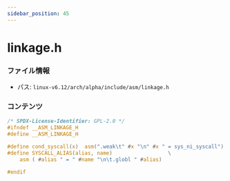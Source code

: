 ```yaml
---
sidebar_position: 45
---
```

# linkage.h

### ファイル情報

- パス: `linux-v6.12/arch/alpha/include/asm/linkage.h`

### コンテンツ

```h
/* SPDX-License-Identifier: GPL-2.0 */
#ifndef __ASM_LINKAGE_H
#define __ASM_LINKAGE_H

#define cond_syscall(x)  asm(".weak\t" #x "\n" #x " = sys_ni_syscall")
#define SYSCALL_ALIAS(alias, name)					\
	asm ( #alias " = " #name "\n\t.globl " #alias)

#endif

```
